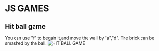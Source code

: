 # JS GAMES

## Hit ball game
You can use "f" to begain it,and move the wall by "a","d".
The brick can be smashed by the ball.
![HIT BALL GAME](https://github.com/sunzeroq/games/blob/master/Image/Hitball.png)

